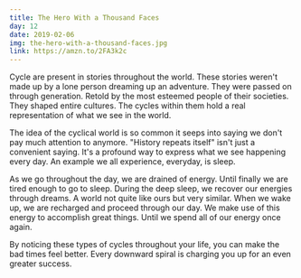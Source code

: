 ```yaml
---
title: The Hero With a Thousand Faces
day: 12
date: 2019-02-06
img: the-hero-with-a-thousand-faces.jpg
link: https://amzn.to/2FA3k2c
---
```


Cycle are present in stories throughout the world. These stories weren't made
up by a lone person dreaming up an adventure. They were passed on through
generation. Retold by the most esteemed people of their societies. They
shaped
entire cultures. The cycles within them hold a real representation of what we
see in the world.

The idea of the cyclical world is so common it seeps into saying
we don't pay much attention to anymore. "History repeats itself" isn't just
a convenient saying. It's a profound way to express what we see happening
every
day. An example we all experience, everyday, is sleep.

As we go throughout the day, we are drained of energy. Until finally we are
tired enough to go to sleep. During the deep sleep, we recover our energies
through dreams. A world not quite like ours but very similar. When we wake
up,
we are recharged and proceed through our day. We make use of this energy to
accomplish great things. Until we spend all of our energy once again.

By noticing these types of cycles throughout your life, you can make the bad
times feel better. Every downward spiral is charging you up for an even
greater success.
